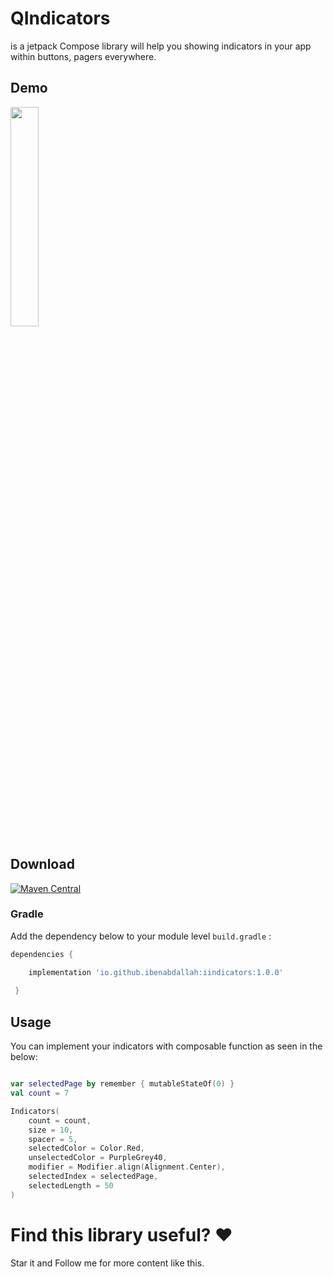 
# QIndicators 

is a jetpack Compose library will help you showing indicators in your app within buttons, pagers everywhere. 


## Demo
<img src="https://user-images.githubusercontent.com/30949634/211209733-52460b9a-8076-43a7-80fe-5c2c8c96e2db.gif" width="30%" height="30%"/>

## Download

[![Maven Central](https://maven-badges.herokuapp.com/maven-central/io.github.ibenabdallah/iindicators/badge.svg)](https://central.sonatype.dev/artifact/io.github.ibenabdallah/iindicators/1.0.0)

### Gradle
Add the dependency below to your module level `build.gradle` :

```groovy
dependencies { 

    implementation 'io.github.ibenabdallah:iindicators:1.0.0'
 
 }
```

## Usage 
You can implement your indicators with composable function as seen in the below:

```kotlin

var selectedPage by remember { mutableStateOf(0) }
val count = 7

Indicators(
    count = count,
    size = 10,
    spacer = 5,
    selectedColor = Color.Red,
    unselectedColor = PurpleGrey40,
    modifier = Modifier.align(Alignment.Center),
    selectedIndex = selectedPage,
    selectedLength = 50
)

```



# Find this library useful? ❤️

Star it and Follow me for more content like this. 

